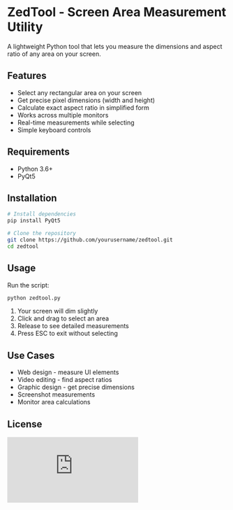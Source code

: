 # ZedTool - Screen Area Measurement Utility

A lightweight Python tool that lets you measure the dimensions and aspect ratio of any area on your screen.

## Features

- Select any rectangular area on your screen
- Get precise pixel dimensions (width and height)
- Calculate exact aspect ratio in simplified form
- Works across multiple monitors
- Real-time measurements while selecting
- Simple keyboard controls

## Requirements

- Python 3.6+
- PyQt5

## Installation

```bash
# Install dependencies
pip install PyQt5

# Clone the repository
git clone https://github.com/yourusername/zedtool.git
cd zedtool
```

## Usage

Run the script:

```bash
python zedtool.py
```

1. Your screen will dim slightly
2. Click and drag to select an area
3. Release to see detailed measurements
4. Press ESC to exit without selecting

## Use Cases

- Web design - measure UI elements
- Video editing - find aspect ratios
- Graphic design - get precise dimensions
- Screenshot measurements
- Monitor area calculations

## License

![MIT License](https://github.com/ReneDussault/zedtool/blob/main/LICENSE.txt)
